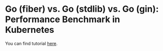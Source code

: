 # Go (fiber) vs. Go (stdlib) vs. Go (gin): Performance Benchmark in Kubernetes

You can find tutorial [here](https://youtu.be/ok5DDDNsOaQ).